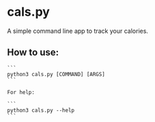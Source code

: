 # cals.py
A simple command line app to track your calories.

## How to use:
    ```
    python3 cals.py [COMMAND] [ARGS]
    ```

    For help:

    ```
    python3 cals.py --help
    ```

